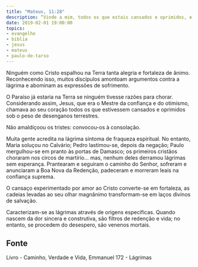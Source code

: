 ```yaml
---
title: "Mateus, 11:28"
description: “Vinde a mim, todos os que estais cansados e oprimidos, e eu vos aliviarei.” — Jesus
date: 2019-02-01 19:00:00
topics: 
- evangelho
- biblia
- jesus
- mateus
- paulo-de-tarso
---
```


Ninguém como Cristo espalhou na Terra tanta alegria e fortaleza de ânimo.
Reconhecendo isso, muitos discípulos amontoam argumentos contra a lágrima
e abominam as expressões de sofrimento.

O Paraíso já estaria na Terra se ninguém tivesse razões para chorar.
Considerando assim, Jesus, que era o Mestre da confiança e do otimismo,
chamava ao seu coração todos os que estivessem cansados e oprimidos sob o
peso de desenganos terrestres.

Não amaldiçoou os tristes: convocou-os à consolação.

Muita gente acredita na lágrima sintoma de fraqueza espiritual. No entanto,
Maria soluçou no Calvário; Pedro lastimou-se, depois da negação; Paulo
mergulhou-se em pranto às portas de Damasco; os primeiros cristãos choraram nos
circos de martírio... mas, nenhum deles derramou lágrimas sem esperança.
Prantearam e seguiram o caminho do Senhor, sofreram e anunciaram a Boa Nova da
Redenção, padeceram e morreram leais na confiança suprema.

O cansaço experimentado por amor ao Cristo converte-se em fortaleza, as
cadeias levadas ao seu olhar magnânimo transformam-se em laços divinos de
salvação.

Caracterizam-se as lágrimas através de origens específicas. Quando
nascem da dor sincera e construtiva, são filtros de redenção e vida; no entanto,
se procedem do desespero, são venenos mortais.



## Fonte
Livro - Caminho, Verdade e Vida, Emmanuel
172 - Lágrimas
